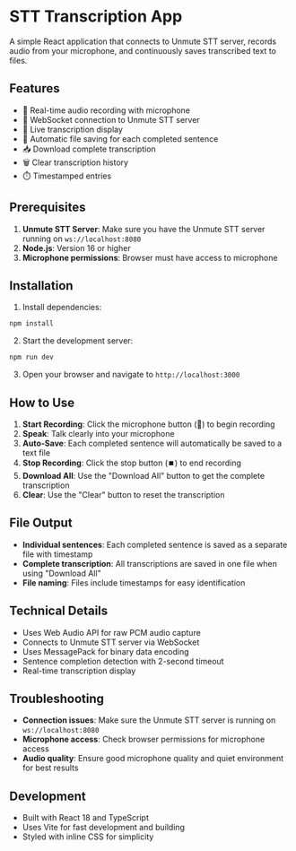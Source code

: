 # STT Transcription App

A simple React application that connects to Unmute STT server, records audio from your microphone, and continuously saves transcribed text to files.

## Features

- 🎤 Real-time audio recording with microphone
- 🔗 WebSocket connection to Unmute STT server
- 📝 Live transcription display
- 💾 Automatic file saving for each completed sentence
- 📥 Download complete transcription
- 🗑️ Clear transcription history
- ⏱️ Timestamped entries

## Prerequisites

1. **Unmute STT Server**: Make sure you have the Unmute STT server running on `ws://localhost:8080`
2. **Node.js**: Version 16 or higher
3. **Microphone permissions**: Browser must have access to microphone

## Installation

1. Install dependencies:
```bash
npm install
```

2. Start the development server:
```bash
npm run dev
```

3. Open your browser and navigate to `http://localhost:3000`

## How to Use

1. **Start Recording**: Click the microphone button (🎤) to begin recording
2. **Speak**: Talk clearly into your microphone
3. **Auto-Save**: Each completed sentence will automatically be saved to a text file
4. **Stop Recording**: Click the stop button (⏹️) to end recording
5. **Download All**: Use the "Download All" button to get the complete transcription
6. **Clear**: Use the "Clear" button to reset the transcription

## File Output

- **Individual sentences**: Each completed sentence is saved as a separate file with timestamp
- **Complete transcription**: All transcriptions are saved in one file when using "Download All"
- **File naming**: Files include timestamps for easy identification

## Technical Details

- Uses Web Audio API for raw PCM audio capture
- Connects to Unmute STT server via WebSocket
- Uses MessagePack for binary data encoding
- Sentence completion detection with 2-second timeout
- Real-time transcription display

## Troubleshooting

- **Connection issues**: Make sure the Unmute STT server is running on `ws://localhost:8080`
- **Microphone access**: Check browser permissions for microphone access
- **Audio quality**: Ensure good microphone quality and quiet environment for best results

## Development

- Built with React 18 and TypeScript
- Uses Vite for fast development and building
- Styled with inline CSS for simplicity 